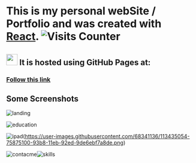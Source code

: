 # This is my personal webSite / Portfolio and was created with [React](https://github.com/facebook/create-react-app).  ![Visits Counter](https://enuvpj5cvbk9f9f.m.pipedream.net)

## <img src="https://github.com/larts85/lianelartiles/blob/master/src/images/light-imadev.svg" width="30px" height='30px'/>  It is hosted using GitHub Pages at:

### [Follow this link](https://larts85.github.io/lianelartiles)

## Some Screenshots

![landing](https://user-images.githubusercontent.com/68341136/113426173-749af300-93a9-11eb-9098-eefbba7477bc.png)

![education](https://user-images.githubusercontent.com/68341136/113426302-a57b2800-93a9-11eb-8806-80e9a1e84891.png)

![ipad](http://localhost:3000/lianelartiles#/projects)(https://user-images.githubusercontent.com/68341136/113435054-75875100-93b8-11eb-92ed-9de6ebf7a8de.png)

![contacme](https://user-images.githubusercontent.com/68341136/113435725-c8153d00-93b9-11eb-8b0b-a786c0c9b2de.png)![skills](https://user-images.githubusercontent.com/68341136/113435259-d0b94380-93b8-11eb-8f12-3e3ac8f1bcea.png)
